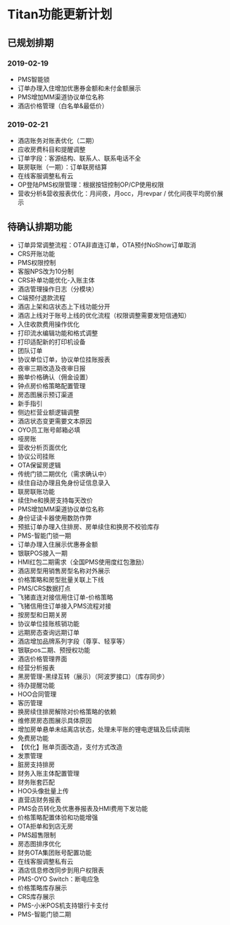 # Titan功能更新计划

## 已规划排期

### 2019-02-19

* PMS智能锁
* 订单办理入住增加优惠券金额和未付金额展示
* PMS增加MM渠道协议单位名称
* 酒店价格管理（白名单&最低价）

### 2019-02-21

* 酒店账务对账表优化（二期）
* 应收房费科目和提醒调整
* 订单字段：客源结构、联系人、联系电话不全
* 联房联账（一期）：订单联房结算
* 在线客服调整私有云
* OP登陆PMS权限管理：根据按钮控制OP/CP使用权限
* 营收分析&营收报表优化：月间夜，月occ，月revpar /  优化间夜平均房价展示

### 

## 待确认排期功能

* 订单异常调整流程：OTA非直连订单，OTA预付NoShow订单取消
* CRS开账功能
* PMS权限控制
* 客服NPS改为10分制
* CRS补单功能优化-入账主体
* 酒店管理操作日志（分模块）
* C端预付退款流程
* 酒店上架和店状态上下线功能分开
* 酒店上线对于账号上线的优化流程（权限调整需要发短信通知）
* 入住收款费用操作优化
* 打印流水编辑功能和格式调整
* 打印适配新的打印机设备
* 团队订单
* 协议单位订单，协议单位挂账报表
* 夜审三期改造及夜审日报
* 搬单价格确认（佣金设置）
* 钟点房价格策略配置管理
* 房态图展示预订渠道
* 新手指引
* 侧边栏营业额逻辑调整
* 酒店状态变更需要文本原因
* OYO员工账号邮箱必填
* 哑房账
* 营收分析页面优化
* 协议公司挂账
* OTA保留房逻辑
* 传统门锁二期优化（需求确认中）
* 续住自动办理且免身份证信息录入
* 联房联账功能
* 续住he和换房支持每天改价
* PMS增加MM渠道协议单位名称
* 身份证读卡器使用数防作弊
* 预抵订单办理入住排房、房单续住和换房不校验库存
* PMS-智能门锁一期
* 订单办理入住展示优惠券金额
* 银联POS接入一期
* HMI红包二期需求（全国PMS使用度红包激励）
* 酒店房型用销售房型名称对外展示
* 价格策略和房型批量关联上下线
* PMS/CRS数据打点
* 飞猪直连对接信用住订单-价格策略
* 飞猪信用住订单接入PMS流程对接
* 按房型和日期关房
* 协议单位挂账核销功能
* 远期房态查询远期订单
* 酒店增加品牌系列字段（尊享、轻享等）
* 银联pos二期、预授权功能
* 酒店价格管理界面
* 经营分析报表
* 黑房管理-黑绿互转（展示）（阿波罗接口）（库存同步）
* 待办提醒功能
* HOO合同管理
* 客历管理
* 换房续住排房解除对价格策略的依赖
* 维修房房态图展示具体原因
* 增加房单悬单未结离店状态，处理未平账的锂电逻辑及后续调账
* 免费房功能
* 【优化】账单页面改造，支付方式改造
* 发票管理
* 脏房支持排房
* 财务入账主体配置管理
* 财务账套匹配
* HOO头像批量上传
* 直营店财务报表
* PMS会员转化及优惠券报表及HMI费用下发功能
* 价格策略配置体验和功能增强
* OTA拒单和到店无房
* PMS超售限制
* 房态图排序优化
* 财务OTA集团账号配置功能
* 在线客服调整私有云
* 酒店信息修改同步到用户权限表
* PMS-OYO Switch：断电应急
* 价格策略库存展示
* CRS库存展示
* PMS-小米POS机支持银行卡支付
* PMS-智能门锁二期

